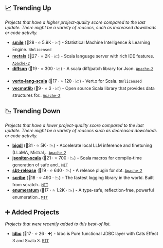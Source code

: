 ## 📈 Trending Up

_Projects that have a higher project-quality score compared to the last update. There might be a variety of reasons, such as increased downloads or code activity._

- <b><a href="https://github.com/haifengl/smile">smile</a></b> (🥇28 ·  ⭐ 5.9K · 📈) - Statistical Machine Intelligence & Learning Engine. <code>❗Unlicensed</code> <code><img src="https://scalac.io/wp-content/uploads/2021/02/image-125-1.svg" style="display:inline;" width="13" height="13"></code>
- <b><a href="https://github.com/scalameta/metals">metals</a></b> (🥈27 ·  ⭐ 2K · 📈) - Scala language server with rich IDE features. <code><a href="http://bit.ly/3nYMfla">Apache-2</a></code> <code><img src="https://scalac.io/wp-content/uploads/2021/02/image-125-1.svg" style="display:inline;" width="13" height="13"></code>
- <b><a href="https://github.com/gnieh/diffson">diffson</a></b> (🥈19 ·  ⭐ 300 · 📈) - A scala diff/patch library for Json. <code><a href="http://bit.ly/3nYMfla">Apache-2</a></code> <code><img src="https://scalac.io/wp-content/uploads/2021/02/image-125-1.svg" style="display:inline;" width="13" height="13"></code> <code><img src="https://www.scala-js.org/assets/img/scala-js-logo.svg" style="display:inline;" width="13" height="13"></code>
- <b><a href="https://github.com/vert-x3/vertx-lang-scala">vertx-lang-scala</a></b> (🥈17 ·  ⭐ 120 · 📈) - Vert.x for Scala. <code>❗Unlicensed</code>
- <b><a href="https://github.com/ScalaMath/VecMatLib">vecmatlib</a></b> (🥉9 ·  ⭐ 3 · 📈) - Open source Scala library that provides data structures for.. <code><a href="http://bit.ly/3nYMfla">Apache-2</a></code>

## 📉 Trending Down

_Projects that have a lower project-quality score compared to the last update. There might be a variety of reasons such as decreased downloads or code activity._

- <b><a href="https://github.com/intel-analytics/ipex-llm">bigdl</a></b> (🥇31 ·  ⭐ 5K · 📉) - Accelerate local LLM inference and finetuning (LLaMA, Mistral,.. <code><a href="http://bit.ly/3nYMfla">Apache-2</a></code>
- <b><a href="https://github.com/plokhotnyuk/jsoniter-scala">jsoniter-scala</a></b> (🥈21 ·  ⭐ 700 · 📉) - Scala macros for compile-time generation of safe and.. <code><a href="http://bit.ly/34MBwT8">MIT</a></code> <code><img src="https://scalac.io/wp-content/uploads/2021/02/image-125-1.svg" style="display:inline;" width="13" height="13"></code> <code><img src="https://www.scala-js.org/assets/img/scala-js-logo.svg" style="display:inline;" width="13" height="13"></code>
- <b><a href="https://github.com/sbt/sbt-release">sbt-release</a></b> (🥈19 ·  ⭐ 640 · 📉) - A release plugin for sbt. <code><a href="http://bit.ly/3nYMfla">Apache-2</a></code>
- <b><a href="https://github.com/outr/scribe">scribe</a></b> (🥈18 ·  ⭐ 490 · 📉) - The fastest logging library in the world. Built from scratch.. <code><a href="http://bit.ly/34MBwT8">MIT</a></code> <code><img src="https://scalac.io/wp-content/uploads/2021/02/image-125-1.svg" style="display:inline;" width="13" height="13"></code> <code><img src="https://www.scala-js.org/assets/img/scala-js-logo.svg" style="display:inline;" width="13" height="13"></code>
- <b><a href="https://github.com/lloydmeta/enumeratum">enumeratum</a></b> (🥉17 ·  ⭐ 1.2K · 📉) - A type-safe, reflection-free, powerful enumeration.. <code><a href="http://bit.ly/34MBwT8">MIT</a></code> <code><img src="https://scalac.io/wp-content/uploads/2021/02/image-125-1.svg" style="display:inline;" width="13" height="13"></code> <code><img src="https://www.scala-js.org/assets/img/scala-js-logo.svg" style="display:inline;" width="13" height="13"></code>

## ➕ Added Projects

_Projects that were recently added to this best-of list._

- <b><a href="https://github.com/takapi327/ldbc">ldbc</a></b> (🥈17 ·  ⭐ 26 · ➕) - ldbc is Pure functional JDBC layer with Cats Effect 3 and Scala 3. <code><a href="http://bit.ly/34MBwT8">MIT</a></code> <code><img src="https://scalac.io/wp-content/uploads/2021/02/image-125-1.svg" style="display:inline;" width="13" height="13"></code> <code><img src="https://www.scala-js.org/assets/img/scala-js-logo.svg" style="display:inline;" width="13" height="13"></code>

